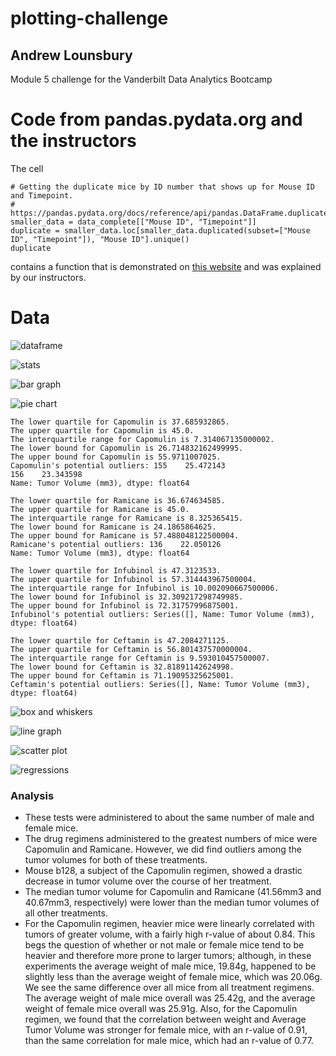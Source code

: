 # plotting-challenge
## Andrew Lounsbury
Module 5 challenge for the Vanderbilt Data Analytics Bootcamp

# Code from pandas.pydata.org and the instructors
The cell 
```
# Getting the duplicate mice by ID number that shows up for Mouse ID and Timepoint. 
# https://pandas.pydata.org/docs/reference/api/pandas.DataFrame.duplicated.html
smaller_data = data_complete[["Mouse ID", "Timepoint"]]
duplicate = smaller_data.loc[smaller_data.duplicated(subset=["Mouse ID", "Timepoint"]), "Mouse ID"].unique()
duplicate
```
contains a function that is demonstrated on [this website](https://pandas.pydata.org/docs/reference/api/pandas.DataFrame.duplicated.html) and was explained by our instructors. 

# Data
![dataframe](images/df.png)

![stats](images/stats.png)

![bar graph](images/1_bar.png)

![pie chart](images/2_pie.png)

```text
The lower quartile for Capomulin is 37.685932865.
The upper quartile for Capomulin is 45.0.
The interquartile range for Capomulin is 7.314067135000002.
The lower bound for Capomulin is 26.714832162499995.
The upper bound for Capomulin is 55.9711007025.
Capomulin's potential outliers: 155    25.472143
156    23.343598
Name: Tumor Volume (mm3), dtype: float64

The lower quartile for Ramicane is 36.674634585.
The upper quartile for Ramicane is 45.0.
The interquartile range for Ramicane is 8.325365415.
The lower bound for Ramicane is 24.1865864625.
The upper bound for Ramicane is 57.488048122500004.
Ramicane's potential outliers: 136    22.050126
Name: Tumor Volume (mm3), dtype: float64

The lower quartile for Infubinol is 47.3123533.
The upper quartile for Infubinol is 57.314443967500004.
The interquartile range for Infubinol is 10.002090667500006.
The lower bound for Infubinol is 32.309217298749985.
The upper bound for Infubinol is 72.31757996875001.
Infubinol's potential outliers: Series([], Name: Tumor Volume (mm3), dtype: float64)

The lower quartile for Ceftamin is 47.2084271125.
The upper quartile for Ceftamin is 56.801437570000004.
The interquartile range for Ceftamin is 9.593010457500007.
The lower bound for Ceftamin is 32.81891142624998.
The upper bound for Ceftamin is 71.19095325625001.
Ceftamin's potential outliers: Series([], Name: Tumor Volume (mm3), dtype: float64)
```

![box and whiskers](images/3_baw.png)

![line graph](images/4_line.png)

![scatter plot](images/5_regression.png)

![regressions](images/6_regressions.png)

### Analysis
- These tests were administered to about the same number of male and female mice. 
- The drug regimens administered to the greatest numbers of mice were Capomulin and Ramicane. However, we did find outliers among the tumor volumes for both of these treatments. 
- Mouse b128, a subject of the Capomulin regimen, showed a drastic decrease in tumor volume over the course of her treatment. 
- The median tumor volume for Capomulin and Ramicane (41.56mm3 and 40.67mm3, respectively) were lower than the median tumor volumes of all other treatments. 
- For the Capomulin regimen, heavier mice were linearly correlated with tumors of greater volume, with a fairly high r-value of about 0.84. This begs the question of whether or not male or female mice tend to be heavier and therefore more prone to larger tumors; although, in these experiments the average weight of male mice, 19.84g, happened to be slightly less than the average weight of female mice, which was 20.06g. We see the same difference over all mice from all treatment regimens. The average weight of male mice overall was 25.42g, and the average weight of female mice overall was 25.91g. Also, for the Capomulin regimen, we found that the correlation between weight and Average Tumor Volume was stronger for female mice, with an r-value of 0.91, than the same correlation for male mice, which had an r-value of 0.77. 